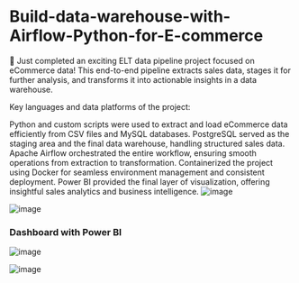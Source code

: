 # Build-data-warehouse-with-Airflow-Python-for-E-commerce
🚀 Just completed an exciting ELT data pipeline project focused on eCommerce data! This end-to-end pipeline extracts sales data, stages it for further analysis, and transforms it into actionable insights in a data warehouse.

Key languages and data platforms of the project:

Python and custom scripts were used to extract and load eCommerce data efficiently from CSV files and MySQL databases.
PostgreSQL served as the staging area and the final data warehouse, handling structured sales data.
Apache Airflow orchestrated the entire workflow, ensuring smooth operations from extraction to transformation.
Containerized the project using Docker for seamless environment management and consistent deployment.
Power BI provided the final layer of visualization, offering insightful sales analytics and business intelligence.
![image](https://github.com/user-attachments/assets/6eaf6963-8272-437a-9bdf-1b57bfc538e2)


![image](https://github.com/user-attachments/assets/45bd11be-7501-4d12-b33a-47399a763518)

### Dashboard with Power BI
![image](https://github.com/user-attachments/assets/5be72d62-6aa3-44c5-ab8d-6001057d7434)

![image](https://github.com/user-attachments/assets/0527464a-c116-4582-8add-ab256ba685da)

